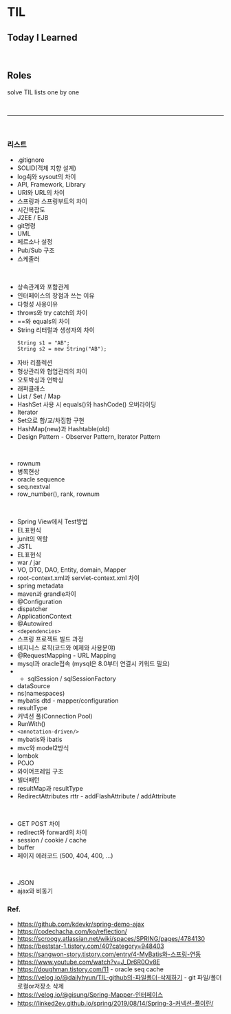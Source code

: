 # TIL
## Today I Learned

<br>

## Roles
solve TIL lists one by one

<br>

---

<br>

### **리스트**

- .gitignore
- SOLID(객체 지향 설계)
- log4j와 sysout의 차이
- API, Framework, Library
- URI와 URL의 차이
- 스프링과 스프링부트의 차이
- 시간복잡도
- J2EE / EJB
- git명령
- UML
- 페르소나 설정
- Pub/Sub 구조
- 스케줄러

<br>

- 상속관계와 포함관계
- 인터페이스의 장점과 쓰는 이유
- 다형성 사용이유
- throws와 try catch의 차이
- ==와 equals의 차이
- String 리터럴과 생성자의 차이
    ```
    String s1 = "AB";
    String s2 = new String("AB");
    ```
- 자바 리플렉션
- 형상관리와 협업관리의 차이
- 오토박싱과 언박싱
- 래퍼클래스
- List / Set / Map
- HashSet 사용 시 equals()와 hashCode() 오버라이딩
- Iterator
- Set으로 합/교/차집합 구현
- HashMap(new)과 Hashtable(old)
- Design Pattern - Observer Pattern, Iterator Pattern

<br>

- rownum
- 병목현상
- oracle sequence
- seq.nextval
- row_number(), rank, rownum

<br>

- Spring View에서 Test방법
- EL표현식
- junit의 역할
- JSTL
- EL표현식
- war / jar
- VO, DTO, DAO, Entity, domain, Mapper
- root-context.xml과 servlet-context.xml 차이
- spring metadata
- maven과 grandle차이
- @Configuration
- dispatcher
- ApplicationContext
- @Autowired
- `<dependencies>`
- 스프링 프로젝트 빌드 과정
- 비지니스 로직(코드와 예제와 사용분야)
- @RequestMapping - URL Mapping
- mysql과 oracle접속 (mysql은 8.0부터 연결시 키워드 필요)
- - sqlSession / sqlSessionFactory
- dataSource
- ns(namespaces)
- mybatis dtd - mapper/configuration
- resultType
- 커넥션 풀(Connection Pool)
- RunWith()
- `<annotation-driven/>`
- mybatis와 ibatis
- mvc와 model2방식
- lombok
- POJO
- 와이어프레임 구조
- 빌더패턴
- resultMap과 resultType
- RedirectAttributes rttr - addFlashAttribute / addAttribute

<br>

- GET POST 차이
- redirect와 forward의 차이
- session / cookie / cache
- buffer
- 페이지 에러코드 (500, 404, 400, ...)

<br>

- JSON
- ajax와 비동기


### Ref.
- https://github.com/kdevkr/spring-demo-ajax
- https://codechacha.com/ko/reflection/
- https://scroogy.atlassian.net/wiki/spaces/SPRING/pages/4784130
- https://beststar-1.tistory.com/40?category=948403
- https://sangwon-story.tistory.com/entry/4-MyBatis와-스프링-연동
- https://www.youtube.com/watch?v=J_Dr6R0Ov8E
- https://doughman.tistory.com/11 - oracle seq cache
- https://velog.io/@dailyhyun/TIL-github의-파일폴더-삭제하기 - git 파일/폴더 로컬or저장소 삭제
- https://velog.io/@gisung/Spring-Mapper-인터페이스
- https://linked2ev.github.io/spring/2019/08/14/Spring-3-커넥션-풀이란/